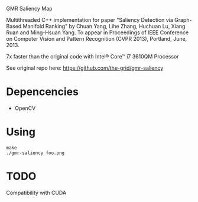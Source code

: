GMR Saliency Map 

Multithreaded C++ implementation for paper "Saliency Detection via Graph-Based Manifold Ranking" by Chuan Yang, Lihe Zhang, Huchuan Lu, Xiang Ruan and Ming-Hsuan Yang. To appear in Proceedings of IEEE Conference on Computer Vision and Pattern Recognition (CVPR 2013), Portland, June, 2013.

 
7x faster than the original code with Intel® Core™ i7 3610QM Processor

See original repo here:
https://github.com/the-grid/gmr-saliency

Depencencies
===

- OpenCV

Using
===

```
make
./gmr-saliency foo.png
```
TODO
====

Compatibility with CUDA
